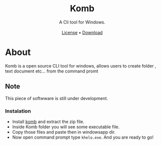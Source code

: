 <div align = "center">
     <H1>
         Komb
     </H1>
A Cli tool for Windows.<br><br>
     <a href="https://github.com/DanDuh-Man/Komb/blob/main/LICENSE">License</a> • <a href="https://github.com/DanDuh-Man/Komb/releases/tag/1.0">Download</a>

</div>

# About
Komb is a open source CLI tool for windows, allows users to create folder , text document etc... from the command promt

## Note 
This piece of softwware is still under development.

### Instalation

- Install [komb](https://github.com/DanDuh-Man/Komb/releases/tag/1.0) and extract the zip file.
- Inside Komb folder you will see some executable file.
- Copy those files and paste then in windowsapp dir.
- Now open command prompt type <code>khelo.exe</code>.
And you are ready to go!


